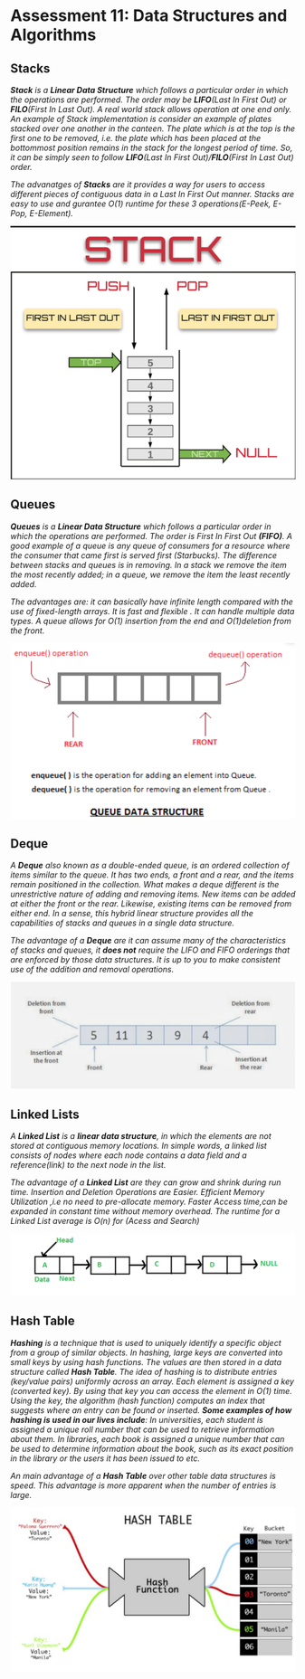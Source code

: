 # Assessment 11: Data Structures and Algorithms

## Stacks

_**Stack** is a **Linear Data Structure** which follows a particular order in which the operations are performed. The order may be **LIFO**(Last In First Out) or **FILO**(First In Last Out). A real world stack allows operation at one end only. An example of Stack implementation is consider an example of plates stacked over one another in the canteen. The plate which is at the top is the first one to be removed, i.e. the plate which has been placed at the bottommost position remains in the stack for the longest period of time. So, it can be simply seen to follow **LIFO**(Last In First Out)/**FILO**(First In Last Out) order._<br>

_The advanatges of **Stacks** are it provides a way for users to access different pieces of contiguous data in a Last In First Out manner. Stacks are easy to use and gurantee O(1) runtime for these 3 operations(E-Peek, E-Pop, E-Element)._ 

![Stacks](./images/stack.png)

## Queues

_**Queues** is a **Linear Data Structure** which follows a particular order in which the operations are performed. The order is First In First Out **(FIFO)**. A good example of a queue is any queue of consumers for a resource where the consumer that came first is served first (Starbucks). The difference between stacks and queues is in removing. In a stack we remove the item the most recently added; in a queue, we remove the item the least recently added._

_The advantages are: it can basically have infinite length compared with the use of fixed-length arrays. It is fast and flexible . It can handle multiple data types. A queue allows for O(1) insertion from the end and O(1)deletion from the front._

![Queues](./images/queues.png)


## Deque

_A **Deque** also known as a double-ended queue, is an ordered collection of items similar to the queue. It has two ends, a front and a rear, and the items remain positioned in the collection. What makes a deque different is the unrestrictive nature of adding and removing items. New items can be added at either the front or the rear. Likewise, existing items can be removed from either end. In a sense, this hybrid linear structure provides all the capabilities of stacks and queues in a single data structure._ 

_The advantage of a **Deque**  are it can assume many of the characteristics of stacks and queues, it **does not** require the LIFO and FIFO orderings that are enforced by those data structures. It is up to you to make consistent use of the addition and removal operations._

![Deque](./images/deque.png)


## Linked Lists 

_A **Linked List** is a **linear data structure**, in which the elements are not stored at contiguous memory locations. In simple words, a linked list consists of nodes where each node contains a data field and a reference(link) to the next node in the list._

_The advantage of a **Linked List** are they can grow and shrink during run time. Insertion and Deletion Operations are Easier. Efficient Memory Utilization ,i.e no need to pre-allocate memory. Faster Access time,can be expanded in constant time without memory overhead. The runtime for a Linked List average is O(n) for (Acess and Search)_

![Linked List](./images/linkedList.png)


## Hash Table 

_**Hashing** is a technique that is used to uniquely identify a specific object from a group of similar objects. In hashing, large keys are converted into small keys by using hash functions. The values are then stored in a data structure called **Hash Table**. The idea of hashing is to distribute entries (key/value pairs) uniformly across an array. Each element is assigned a key (converted key). By using that key you can access the element in O(1) time. Using the key, the algorithm (hash function) computes an index that suggests where an entry can be found or inserted. **Some examples of how hashing is used in our lives include**: In universities, each student is assigned a unique roll number that can be used to retrieve information about them. In libraries, each book is assigned a unique number that can be used to determine information about the book, such as its exact position in the library or the users it has been issued to etc._<br> 

_An main advantage of a **Hash Table** over other table data structures is speed. This advantage is more apparent when the number of entries is large._ 

![Hash Table](./images/hashTable.png)

